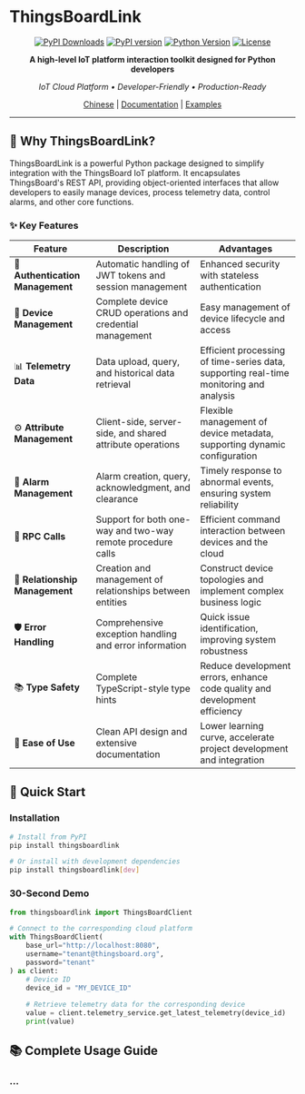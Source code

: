 # ThingsBoardLink

<div align="center">

[![PyPI Downloads](https://static.pepy.tech/badge/thingsboardlink)](https://pepy.tech/projects/thingsboardlink)
[![PyPI version](https://badge.fury.io/py/thingsboardlink.svg)](https://badge.fury.io/py/thingsboardlink)
[![Python Version](https://img.shields.io/pypi/pyversions/thingsboardlink.svg)](https://pypi.org/project/thingsboardlink/)
[![License](https://img.shields.io/badge/license-MIT-green.svg)](LICENSE)

**A high-level IoT platform interaction toolkit designed for Python developers**

*IoT Cloud Platform • Developer-Friendly • Production-Ready*

[Chinese](README-zh_CN.md) | [Documentation]() | [Examples](#examples)

</div>

---

## 🚀 Why ThingsBoardLink?

ThingsBoardLink is a powerful Python package designed to simplify integration with the ThingsBoard IoT platform. It encapsulates ThingsBoard's REST API, providing object-oriented interfaces that allow developers to easily manage devices, process telemetry data, control alarms, and other core functions.

### ✨ Key Features

| Feature                          | Description                                                 | Advantages                                                                             |
|----------------------------------|-------------------------------------------------------------|----------------------------------------------------------------------------------------|
| 🔐 **Authentication Management** | Automatic handling of JWT tokens and session management     | Enhanced security with stateless authentication                                        |
| 📱 **Device Management**         | Complete device CRUD operations and credential management   | Easy management of device lifecycle and access                                         |
| 📊 **Telemetry Data**            | Data upload, query, and historical data retrieval           | Efficient processing of time-series data, supporting real-time monitoring and analysis |
| ⚙️ **Attribute Management**      | Client-side, server-side, and shared attribute operations   | Flexible management of device metadata, supporting dynamic configuration               |
| 🚨 **Alarm Management**          | Alarm creation, query, acknowledgment, and clearance        | Timely response to abnormal events, ensuring system reliability                        |
| 🔄 **RPC Calls**                 | Support for both one-way and two-way remote procedure calls | Efficient command interaction between devices and the cloud                            |
| 🔗 **Relationship Management**   | Creation and management of relationships between entities   | Construct device topologies and implement complex business logic                       |
| 🛡️ **Error Handling**           | Comprehensive exception handling and error information      | Quick issue identification, improving system robustness                                |
| 📚 **Type Safety**               | Complete TypeScript-style type hints                        | Reduce development errors, enhance code quality and development efficiency             |
| 🚀 **Ease of Use**               | Clean API design and extensive documentation                | Lower learning curve, accelerate project development and integration                   |

## 🚀 Quick Start

### Installation

```bash
# Install from PyPI
pip install thingsboardlink

# Or install with development dependencies
pip install thingsboardlink[dev]
```

### 30-Second Demo
```python
from thingsboardlink import ThingsBoardClient

# Connect to the corresponding cloud platform
with ThingsBoardClient(
    base_url="http://localhost:8080",
    username="tenant@thingsboard.org",
    password="tenant"
) as client:
    # Device ID
    device_id = "MY_DEVICE_ID"
    
    # Retrieve telemetry data for the corresponding device
    value = client.telemetry_service.get_latest_telemetry(device_id)
    print(value)
```

## 📚 Complete Usage Guide

### ...